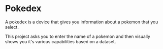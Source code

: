 # Pokedex
A pokedex is a device that gives you information about a pokemon that you select.

This project asks you to enter the name of a pokemon and then visually shows you it's various capabilities based on a dataset.
